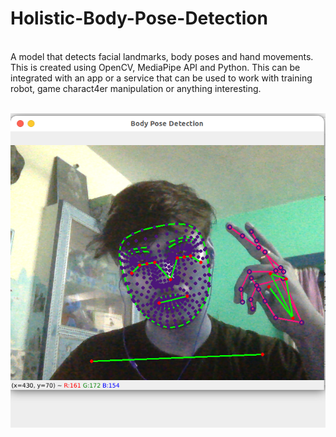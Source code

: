 # Holistic-Body-Pose-Detection

<br>
A model that detects facial landmarks, body poses and hand movements. This is created using OpenCV, MediaPipe API and Python. This can be integrated with an app or a service that can be used to work with training robot, game charact4er manipulation or anything interesting.
<br>

<br>
<p align='center'>
 <img src='Output.png'>
<!-- ![Output GIF](Output_Preview/Output_Images.gif) -->
</p>
<br>
